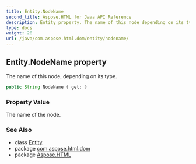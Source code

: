```yaml
---
title: Entity.NodeName
second_title: Aspose.HTML for Java API Reference
description: Entity property. The name of this node depending on its type
type: docs
weight: 20
url: /java/com.aspose.html.dom/entity/nodename/
---
```

## Entity.NodeName property

The name of this node, depending on its type.

```java
public String NodeName { get; }
```

### Property Value

The name of the node.

### See Also

* class [Entity](../)
* package [com.aspose.html.dom](../../entity/)
* package [Aspose.HTML](../../../)
